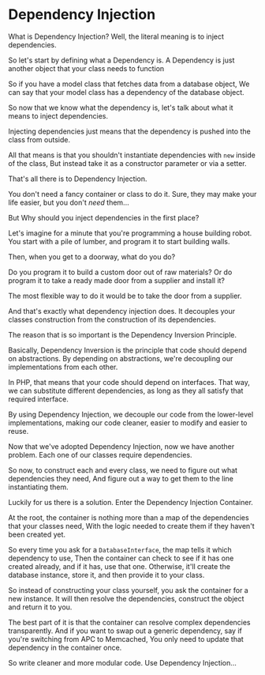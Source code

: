 Dependency Injection
====================

What is Dependency Injection?
Well, the literal meaning is to inject dependencies.

So let's start by defining what a Dependency is.
A Dependency is just another object that your class needs to function

So if you have a model class that fetches data from a database object,
We can say that your model class has a dependency of the database object.

So now that we know what the dependency is, let's talk about what it means to inject dependencies.

Injecting dependencies just means that the dependency is pushed into the class from outside.

All that means is that you shouldn't instantiate dependencies with `new` inside of the class,
But instead take it as a constructor parameter or via a setter.

That's all there is to Dependency Injection. 

You don't need a fancy container or class to do it.
Sure, they may make your life easier, but you don't *need* them...

But Why should you inject dependencies in the first place?

Let's imagine for a minute that you're programming a house building robot.
You start with a pile of lumber, and program it to start building walls.

Then, when you get to a doorway, what do you do?

Do you program it to build a custom door out of raw materials? 
Or do program it to take a ready made door from a supplier and install it?

The most flexible way to do it would be to take the door from a supplier.

And that's exactly what dependency injection does.
It decouples your classes construction from the construction of its dependencies.

The reason that is so important is the Dependency Inversion Principle.

Basically, Dependency Inversion is the principle that code should depend on abstractions.
By depending on abstractions, we're decoupling our implementations from each other.

In PHP, that means that your code should depend on interfaces.
That way, we can substitute different dependencies, as long as they all satisfy that required interface.

By using Dependency Injection, we decouple our code from the lower-level implementations,
making our code cleaner, easier to modify and easier to reuse.

Now that we've adopted Dependency Injection, now we have another problem.
Each one of our classes require dependencies.

So now, to construct each and every class, we need to figure out what dependencies they need,
And figure out a way to get them to the line instantiating them.

Luckily for us there is a solution.
Enter the Dependency Injection Container.

At the root, the container is nothing more than a map of the dependencies that your classes need,
With the logic needed to create them if they haven't been created yet.

So every time you ask for a `DatabaseInterface`, the map tells it which dependency to use,
Then the container can check to see if it has one created already, and if it has, use that one.
Otherwise, it'll create the database instance, store it, and then provide it to your class.

So instead of constructing your class yourself, you ask the container for a new instance.
It will then resolve the dependencies, construct the object and return it to you.

The best part of it is that the container can resolve complex dependencies transparently.
And if you want to swap out a generic dependency, say if you're switching from APC to Memcached, 
You only need to update that dependency in the container once.

So write cleaner and more modular code.
Use Dependency Injection...
